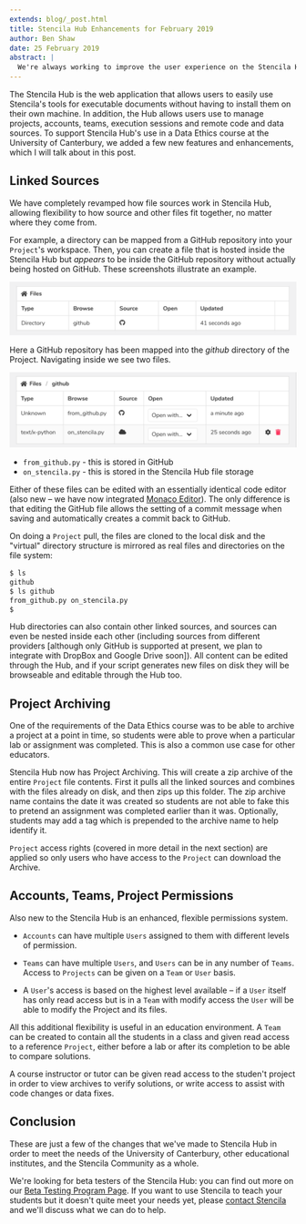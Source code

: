 ```yaml
---
extends: blog/_post.html
title: Stencila Hub Enhancements for February 2019
author: Ben Shaw
date: 25 February 2019
abstract: |
  We're always working to improve the user experience on the Stencila Hub, with enhancements and new features driven by user engagement. The February 2019 update contains details on changes to linked sources, project archiving and the permissions system.
---
```


The Stencila Hub is the web application that allows users to easily use Stencila's tools for executable documents without having to install them on their own machine. In addition, the Hub allows users use to manage projects, accounts, teams, execution sessions and remote code and data sources. To support Stencila Hub's use in a Data Ethics course at the University of Canterbury, we added a few new features and enhancements, which I will talk about in this post.

## Linked Sources

We have completely revamped how file sources work in Stencila Hub, allowing flexibility to how source and other files fit together, no matter where they come from.

For example, a directory can be mapped from a GitHub repository into your `Project`'s workspace. Then, you can create a file that is hosted inside the Stencila Hub but _appears_ to be inside the GitHub repository without actually being hosted on GitHub. These screenshots illustrate an example.

![A GitHub linked source](1-github-source-screenshot.png)

Here a GitHub repository has been mapped into the _github_ directory of the Project. Navigating inside we see two files.

![Files inside a GitHub linked source](2-github-files-screenshot.png)

- `from_github.py` - this is stored in GitHub
- `on_stencila.py` - this is stored in the Stencila Hub file storage

Either of these files can be edited with an essentially identical code editor (also new – we have now integrated [Monaco Editor](https://microsoft.github.io/monaco-editor/index.html)). The only difference is that editing the GitHub file allows the setting of a commit message when saving and automatically creates a commit back to GitHub.

On doing a `Project` pull, the files are cloned to the local disk and the "virtual" directory structure is mirrored as real files and directories on the file system:

```
$ ls
github
$ ls github
from_github.py on_stencila.py
$
```

Hub directories can also contain other linked sources, and sources can even be nested inside each other (including sources from different providers [although only GitHub is supported at present, we plan to integrate with DropBox and Google Drive soon]). All content can be edited through the Hub, and if your script generates new files on disk they will be browseable and editable through the Hub too.

## Project Archiving

One of the requirements of the Data Ethics course was to be able to archive a project at a point in time, so students were able to prove when a particular lab or assignment was completed. This is also a common use case for other educators.

Stencila Hub now has Project Archiving. This will create a zip archive of the entire `Project` file contents. First it pulls all the linked sources and combines with the files already on disk, and then zips up this folder. The zip archive name contains the date it was created so students are not able to fake this to pretend an assignment was completed earlier than it was. Optionally, students may add a tag which is prepended to the archive name to help identify it.

`Project` access rights (covered in more detail in the next section) are applied so only users who have access to the `Project` can download the Archive.

## Accounts, Teams, Project Permissions

Also new to the Stencila Hub is an enhanced, flexible permissions system.

- `Accounts` can have multiple `Users` assigned to them with different levels of permission.

- `Teams` can have multiple `Users`, and `Users` can be in any number of `Teams`. Access to `Projects` can be given on a `Team` or `User` basis.

- A `User`'s access is based on the highest level available – if a `User` itself has only read access but is in a `Team` with modify access the `User` will be able to modify the Project and its files.

All this additional flexibility is useful in an education environment. A `Team` can be created to contain all the students in a class and given read access to a reference `Project`, either before a lab or after its completion to be able to compare solutions.

A course instructor or tutor can be given read access to the studen't project in order to view archives to verify solutions, or write access to assist with code changes or data fixes.

## Conclusion

These are just a few of the changes that we've made to Stencila Hub in order to meet the needs of the University of Canterbury, other educational institutes, and the Stencila Community as a whole.

We're looking for beta testers of the Stencila Hub: you can find out more on our [Beta Testing Program Page](https://stenci.la/community/beta-testing.html). If you want to use Stencila to teach your students but it doesn't quite meet your needs yet, please [contact Stencila](mailto:hello@stenci.la) and we'll discuss what we can do to help.
